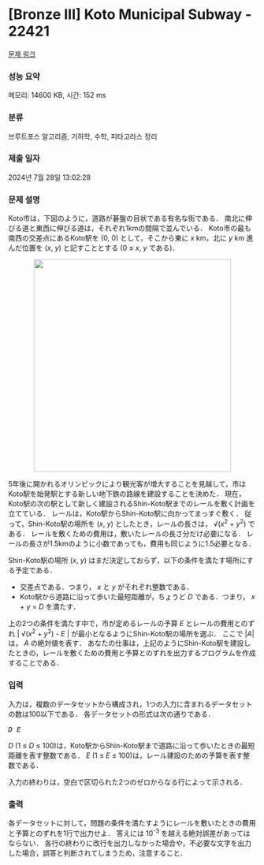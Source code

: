 # [Bronze III] Koto Municipal Subway - 22421 

[문제 링크](https://www.acmicpc.net/problem/22421) 

### 성능 요약

메모리: 14600 KB, 시간: 152 ms

### 분류

브루트포스 알고리즘, 기하학, 수학, 피타고라스 정리

### 제출 일자

2024년 7월 28일 13:02:28

### 문제 설명

<p>Koto市は，下図のように，道路が碁盤の目状である有名な街である． 南北に伸びる道と東西に伸びる道は，それぞれ1kmの間隔で並んでいる． Koto市の最も南西の交差点にあるKoto駅を (0, 0) として，そこから東に <var>x</var> km，北に <var>y</var> km 進んだ位置を (<var>x</var>, <var>y</var>) と記すこととする (0 ≤ <var>x</var>, <var>y</var> である)．</p>

<p style="text-align: center;"><img alt="" src="https://upload.acmicpc.net/16549930-761e-42c3-8d71-57a149674c20/-/preview/" style="width: 400px; height: 431px;"></p>

<p>5年後に開かれるオリンピックにより観光客が増大することを見越して，市はKoto駅を始発駅とする新しい地下鉄の路線を建設することを決めた． 現在，Koto駅の次の駅として新しく建設されるShin-Koto駅までのレールを敷く計画を立てている． レールは，Koto駅からShin-Koto駅に向かってまっすぐ敷く． 従って，Shin-Koto駅の場所を (<var>x</var>, <var>y</var>) としたとき，レールの長さは， √(<var>x</var><sup>2</sup> + <var>y</var><sup>2</sup>) である． レールを敷くための費用は，敷いたレールの長さ分だけ必要になる． レールの長さが1.5kmのように小数であっても，費用も同じように1.5必要となる．</p>

<p>Shin-Koto駅の場所 (<var>x</var>, <var>y</var>) はまだ決定しておらず，以下の条件を満たす場所にする予定である．</p>

<ul>
	<li>交差点である．つまり， <var>x</var> と <var>y</var> がそれぞれ整数である．</li>
	<li>Koto駅から道路に沿って歩いた最短距離が，ちょうど <var>D</var> である．つまり， <var>x</var> + <var>y</var> = <var>D</var> を満たす．</li>
</ul>

<p>上の2つの条件を満たす中で，市が定めるレールの予算 <var>E</var> とレールの費用とのずれ | √(<var>x</var><sup>2</sup> + <var>y</var><sup>2</sup>) - <var>E</var> | が最小となるようにShin-Koto駅の場所を選ぶ． ここで |<var>A</var>| は， <var>A</var> の絶対値を表す． あなたの仕事は，上記のようにShin-Koto駅を建設したときの，レールを敷くための費用と予算とのずれを出力するプログラムを作成することである．</p>

### 입력 

 <p>入力は，複数のデータセットから構成され，1つの入力に含まれるデータセットの数は100以下である． 各データセットの形式は次の通りである．</p>

<pre><var>D</var> <var>E</var></pre>

<p><var>D</var> (1 ≤ <var>D</var> ≤ 100)は，Koto駅からShin-Koto駅まで道路に沿って歩いたときの最短距離を表す整数である． <var>E</var> (1 ≤ <var>E</var> ≤ 100)は，レール建設のための予算を表す整数である．</p>

<p>入力の終わりは，空白で区切られた2つのゼロからなる行によって示される．</p>

### 출력 

 <p>各データセットに対して，問題の条件を満たすようにレールを敷いたときの費用と予算とのずれを1行で出力せよ． 答えには 10<sup>-3</sup> を越える絶対誤差があってはならない． 各行の終わりに改行を出力しなかった場合や，不必要な文字を出力した場合，誤答と判断されてしまうため，注意すること．</p>

